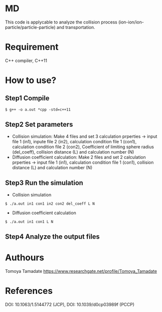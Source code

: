# MD
This code is applycable to analyze the collision process (ion-ion/ion-particle/particle-particle) and transportation.



# Requirement
C++ compiler, C++11



# How to use?
## Step1 Compile
~~~
$ g++ -o a.out *cpp -std=c++11
~~~

## Step2 Set parameters

* Collision simulation: Make 4 files and set 3 calculation prperties -> input file 1 (in1), inpute file 2 (in2), calculation condition file 1 (con1), calculation condition file 2 (con2), Coefficient of limiting sphere radius (del_coeff), collision distance (L) and calculation number (N)
* Diffusion coefficient calculation: Make 2 files and set 2 calculation prperties -> input file 1 (in1), calculation condition file 1 (con1), collision distance (L) and calculation number (N)
  
  
## Step3 Run the simulation

* Collision simulation              
~~~
$ ./a.out in1 con1 in2 con2 del_coeff L N
~~~
* Diffusion coefficient calculation 
~~~
$ ./a.out in1 con1 L N
~~~

## Step4 Analyze the output files
  
# Authours
Tomoya Tamadate
https://www.researchgate.net/profile/Tomoya_Tamadate

# References
DOI: 10.1063/1.5144772 (JCP), DOI: 10.1039/d0cp03989f (PCCP)
